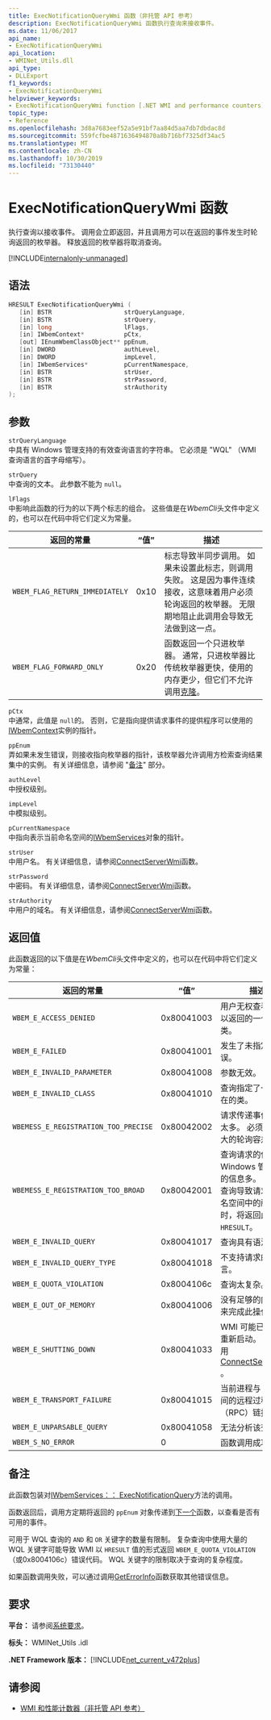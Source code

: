 ```yaml
---
title: ExecNotificationQueryWmi 函数（非托管 API 参考）
description: ExecNotificationQueryWmi 函数执行查询来接收事件。
ms.date: 11/06/2017
api_name:
- ExecNotificationQueryWmi
api_location:
- WMINet_Utils.dll
api_type:
- DLLExport
f1_keywords:
- ExecNotificationQueryWmi
helpviewer_keywords:
- ExecNotificationQueryWmi function [.NET WMI and performance counters]
topic_type:
- Reference
ms.openlocfilehash: 3d8a7683eef52a5e91bf7aa84d5aa7db7dbdac8d
ms.sourcegitcommit: 559fcfbe4871636494870a8b716bf7325df34ac5
ms.translationtype: MT
ms.contentlocale: zh-CN
ms.lasthandoff: 10/30/2019
ms.locfileid: "73130440"
---
```

# <a name="execnotificationquerywmi-function"></a>ExecNotificationQueryWmi 函数

执行查询以接收事件。 调用会立即返回，并且调用方可以在返回的事件发生时轮询返回的枚举器。 释放返回的枚举器将取消查询。

[!INCLUDE[internalonly-unmanaged](../../../../includes/internalonly-unmanaged.md)]

## <a name="syntax"></a>语法

```cpp
HRESULT ExecNotificationQueryWmi (
   [in] BSTR                    strQueryLanguage,
   [in] BSTR                    strQuery,
   [in] long                    lFlags,
   [in] IWbemContext*           pCtx,
   [out] IEnumWbemClassObject** ppEnum,
   [in] DWORD                   authLevel,
   [in] DWORD                   impLevel,
   [in] IWbemServices*          pCurrentNamespace,
   [in] BSTR                    strUser,
   [in] BSTR                    strPassword,
   [in] BSTR                    strAuthority
);
```

## <a name="parameters"></a>参数

`strQueryLanguage`\
中具有 Windows 管理支持的有效查询语言的字符串。 它必须是 "WQL" （WMI 查询语言的首字母缩写）。

`strQuery`\
中查询的文本。 此参数不能为 `null`。

`lFlags`\
中影响此函数的行为的以下两个标志的组合。 这些值是在*WbemCli*头文件中定义的，也可以在代码中将它们定义为常量。

| 返回的常量 | “值”  | 描述  |
|---------|---------|---------|
| `WBEM_FLAG_RETURN_IMMEDIATELY` | 0x10 | 标志导致半同步调用。 如果未设置此标志，则调用失败。 这是因为事件连续接收，这意味着用户必须轮询返回的枚举器。 无限期地阻止此调用会导致无法做到这一点。 |
| `WBEM_FLAG_FORWARD_ONLY` | 0x20 | 函数返回一个只进枚举器。 通常，只进枚举器比传统枚举器更快，使用的内存更少，但它们不允许调用[克隆](clone.md)。 |

`pCtx`\
中通常，此值是 `null`的。 否则，它是指向提供请求事件的提供程序可以使用的[IWbemContext](/windows/desktop/api/wbemcli/nn-wbemcli-iwbemcontext)实例的指针。

`ppEnum`\
弄如果未发生错误，则接收指向枚举器的指针，该枚举器允许调用方检索查询结果集中的实例。 有关详细信息，请参阅 "[备注](#remarks)" 部分。

`authLevel`\
中授权级别。

`impLevel`\
中模拟级别。

`pCurrentNamespace`\
中指向表示当前命名空间的[IWbemServices](/windows/desktop/api/wbemcli/nn-wbemcli-iwbemservices)对象的指针。

`strUser`\
中用户名。 有关详细信息，请参阅[ConnectServerWmi](connectserverwmi.md)函数。

`strPassword`\
中密码。 有关详细信息，请参阅[ConnectServerWmi](connectserverwmi.md)函数。

`strAuthority`\
中用户的域名。 有关详细信息，请参阅[ConnectServerWmi](connectserverwmi.md)函数。

## <a name="return-value"></a>返回值

此函数返回的以下值是在*WbemCli*头文件中定义的，也可以在代码中将它们定义为常量：

|返回的常量  |“值”  |描述  |
|---------|---------|---------|
| `WBEM_E_ACCESS_DENIED` | 0x80041003 | 用户无权查看函数可以返回的一个或多个类。 |
| `WBEM_E_FAILED` | 0x80041001 | 发生了未指定的错误。 |
| `WBEM_E_INVALID_PARAMETER` | 0x80041008 | 参数无效。 |
| `WBEM_E_INVALID_CLASS` | 0x80041010 | 查询指定了一个不存在的类。 |
| `WBEMESS_E_REGISTRATION_TOO_PRECISE` | 0x80042002 | 请求传递事件的精度太多。 必须指定较大的轮询容差。 |
| `WBEMESS_E_REGISTRATION_TOO_BROAD` | 0x80042001 | 查询请求的信息比 Windows 管理提供的信息多。 当事件查询导致请求轮询命名空间中的所有对象时，将返回此 `HRESULT`。 |
| `WBEM_E_INVALID_QUERY` | 0x80041017 | 查询具有语法错误。 |
| `WBEM_E_INVALID_QUERY_TYPE` | 0x80041018 | 不支持请求的查询语言。 |
| `WBEM_E_QUOTA_VIOLATION` | 0x8004106c | 查询太复杂。 |
| `WBEM_E_OUT_OF_MEMORY` | 0x80041006 | 没有足够的内存可用来完成此操作。 |
| `WBEM_E_SHUTTING_DOWN` | 0x80041033 | WMI 可能已停止并重新启动。 再次调用[ConnectServerWmi](connectserverwmi.md) 。 |
| `WBEM_E_TRANSPORT_FAILURE` | 0x80041015 | 当前进程与 WMI 之间的远程过程调用（RPC）链接失败。 |
| `WBEM_E_UNPARSABLE_QUERY` | 0x80041058 | 无法分析该查询。 |
| `WBEM_S_NO_ERROR` | 0 | 函数调用成功。  |

## <a name="remarks"></a>备注

此函数包装对[IWbemServices：： ExecNotificationQuery](/windows/desktop/api/wbemcli/nf-wbemcli-iwbemservices-execnotificationquery)方法的调用。

函数返回后，调用方定期将返回的 `ppEnum` 对象传递到[下一个](next.md)函数，以查看是否有可用的事件。

可用于 WQL 查询的 `AND` 和 `OR` 关键字的数量有限制。 复杂查询中使用大量的 WQL 关键字可能导致 WMI 以 `HRESULT` 值的形式返回 `WBEM_E_QUOTA_VIOLATION` （或0x8004106c）错误代码。 WQL 关键字的限制取决于查询的复杂程度。

如果函数调用失败，可以通过调用[GetErrorInfo](geterrorinfo.md)函数获取其他错误信息。

## <a name="requirements"></a>要求

**平台：** 请参阅[系统要求](../../get-started/system-requirements.md)。

**标头：** WMINet_Utils .idl

**.NET Framework 版本：** [!INCLUDE[net_current_v472plus](../../../../includes/net-current-v472plus.md)]

## <a name="see-also"></a>请参阅

- [WMI 和性能计数器（非托管 API 参考）](index.md)
